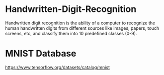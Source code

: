# Handwritten-Digit-Recognition

Handwritten digit recognition is the ability of a computer to recognize the human handwritten digits from different sources like images, papers, touch screens, etc, and classify them into 10 predefined classes (0-9). 

# MNIST Database

https://www.tensorflow.org/datasets/catalog/mnist

